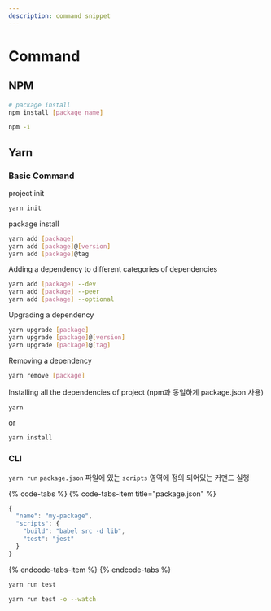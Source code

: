 ```yaml
---
description: command snippet
---
```


# Command

## NPM

```bash
# package install
npm install [package_name]

npm -i
```

## Yarn

### Basic Command

project init

```bash
yarn init
```

package install

```bash
yarn add [package]
yarn add [package]@[version]
yarn add [package]@tag
```

Adding a dependency to different categories of dependencies

```bash
yarn add [package] --dev
yarn add [package] --peer
yarn add [package] --optional
```

Upgrading a dependency

```bash
yarn upgrade [package]
yarn upgrade [package]@[version]
yarn upgrade [package]@[tag]
```

Removing a dependency

```bash
yarn remove [package]
```

Installing all the dependencies of project \(npm과 동일하게 package.json 사용\)

```bash
yarn
```

or

```bash
yarn install
```

### CLI

`yarn run` `package.json` 파일에 있는 `scripts` 영역에 정의 되어있는 커맨드 실행

{% code-tabs %}
{% code-tabs-item title="package.json" %}
```javascript
{
  "name": "my-package",
  "scripts": {
    "build": "babel src -d lib",
    "test": "jest"
  }
}
```
{% endcode-tabs-item %}
{% endcode-tabs %}

```bash
yarn run test

yarn run test -o --watch
```

